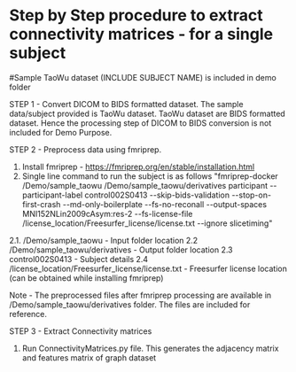 # Step by Step procedure to extract connectivity matrices - for a single subject
#Sample TaoWu dataset (INCLUDE SUBJECT NAME) is included in demo folder

STEP 1 - Convert DICOM to BIDS formatted dataset. 
The sample data/subject provided is TaoWu dataset. TaoWu dataset are BIDS formatted dataset. Hence the processing step of DICOM to BIDS conversion is not included for Demo Purpose. 

STEP 2 - Preprocess data using fmriprep.
1. Install fmriprep - https://fmriprep.org/en/stable/installation.html
2. Single line command to run the subject is as follows "fmriprep-docker /Demo/sample_taowu /Demo/sample_taowu/derivatives participant --participant-label control002S0413 --skip-bids-validation --stop-on-first-crash --md-only-boilerplate --fs-no-reconall --output-spaces MNI152NLin2009cAsym:res-2 --fs-license-file /license_location/Freesurfer_license/license.txt --ignore slicetiming"

  2.1. /Demo/sample_taowu - Input folder location
  2.2 /Demo/sample_taowu/derivatives - Output folder location
  2.3 control002S0413 - Subject details
  2.4 /license_location/Freesurfer_license/license.txt - Freesurfer license location (can be obtained while installing fmriprep)

Note - The preprocessed files after fmriprep processing are available in /Demo/sample_taowu/derivatives folder. The files are included for reference.

STEP 3 - Extract Connectivity matrices
1. Run ConnectivityMatrices.py file. This generates the adjacency matrix and features matrix of graph dataset






